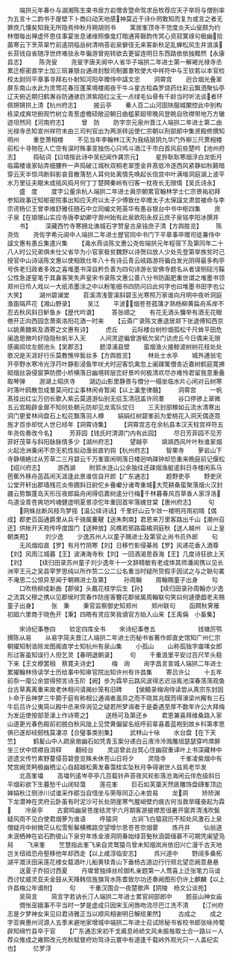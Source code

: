 <!-- { "loadSidebar": true } -->
　　端拱元年春仆与湖湘陈生束书居方岩僧舎暨命驾求岳牧荐应天子举将与僧别率为五言十二韵书于屋壁下卜商曰动天地感神莫近于诗仆罔敢知而复为或言之者无罪庶几懐矣知我无所隐焉仲秋月朔胡则书
　　寓居峯顶寺不觉度炎天山叟颇为约林僧每出禅虚怀思往事宴坐息诸缘照像龛灯暗通宵磬韵传冥心资寂寞琢句极幽拾菌寒云下烹茶翠竹前逺阴临岳树清响荅岩泉僻径无来客新秋足乱蝉松风生井浪溪长苔钱自省随浮世终难驻永年徧游曾宛转欲去更留连明日东西路依依独黯然【永康县志】
　　陈尧叟
　　尧叟字唐夫阆中人省华子端拱二年进士第一解褐光禄寺丞累迁枢密直学士加三班兼银台通进封駮司制置羣牧使大中祥符中与王钦若以本官检校太尉同平章事寻拜右仆射知河阳卒赠侍中諡文忠
　　洞霄宫
　　迥合烟光叠翠屏东南山水此为灵莺花春压蓬莱境楼阁夜干牛斗星古桧森罗烧药灶彩云飘洒聚仙亭辽天俯近期归鹤澥谷防通骇巨溟紫陌红尘无一点绿毛仙骨有千龄当时听法谈者环佩锵锵拱上清【杭州府志】
　　披云亭
　　秦人百二山河固陜服城闉控此中别构栋梁成爽垲俯观竹树立青葱虚檐硕敞迎朝日曲槛萦廻带晚风登眺自欣襟带地万方辙迹坦然同【河南府志】
　　曾　防
　　防字宗元泉州晋江人端拱二年进士第二由光禄寺丞知宣州祥符末由三司判官出为两浙转运使仁宗朝以刑部郎中集贤殿修撰知明州
　　重登萧相楼
　　不见当年李翰林江天为我结层阴九华门外柳三尺萧相楼前松十寻物在人亡空有涙时殊事变独伤心只鸡斗酒江干市白首风前些楚吟【池州府志】
　　捣砧词【曰琯按此诗中吴纪闻作龚宗元】
　　星斿耿耿寒烟浮白龙衘月临霜楼谁家砧弄细腰杵一声捣破江城秋双桐老翠堕金井髙低冷逐西风紧静如秋籁暗穿云天半惊鸿断斜影哀音散落愁人耳何处离情先唤起长信宫中叶满堦洞庭湖上波平水万里征夫眠未成摇风捣月何丁丁楚闗秦岭有归客一枕夜长无限情【吴氏诗永】
　　盛　度
　　度字公量余杭人端拱二年进士眞宗朝累官翰林学士仁宗景祐初拜参知政事迁知枢密院事出知应天府以太子少傅致仕卒赠太子太保諡文肃尝被命与李宗谔杨亿王曾李维舒雅任随石中立同编文苑英华有愚谷银台中书中枢四集
　　庶子泉【在琅琊山实应寺唐李幼卿守滁州始有此泉欧阳永叔云庶子泉铭李阳冰撰并
　　书】
　　深藏西竹寺寒拥北谯城石字赞皇古泉铭庶子清【方舆胜览】
　　陈尧佐
　　尧佐字希元阆中人端拱二年进士歴官同中书门下平章事卒赠司徒兼侍中諡文惠有愚丘集遣兴集
　　【渑水燕谈陈文惠公尧佐端拱元年程宿下及第同年二十八人时公兄弟俱未仕父省华为小官家极贫魏野以诗贺曰放人少处先登第举族贫时己授官中山诗话陈文惠以使相致仕年八十有诗云青云岐路游将徧白发光阴得最多构亭号佚老归政者多效之喜堆墨书深自矜负善为四句诗游长安佛寺题名从者误侧砚污鞵公性急遂窒笔于其鼻客笑失声皇宋书录陈文惠公善八分书防画肥重世谓之堆墨书领郑州日伶人戏以一大纸浓墨涂之中以粉笔细书四防问曰此何字也曰堆墨书田字也公大笑】
　　湖州碧澜堂
　　苕溪清浅霅溪斜碧玉光寒照万家谁向月明中夜听洞庭渔笛隔芦花【湘山野录】
　　吴江
　　平波烟苍苍菰蒲才熟杨柳黄扁舟系岸不忍去秋风斜日鲈鱼乡【歴代吟谱】
　　答张顺之
　　有花无酒头慵举有酒无花眼倦开正向西园念萧索洛阳花酒一时来
　　【云斋广录陈文惠退居郑下张退傅知西京以姚黄魏紫及酒寄之文惠有诗】
　　虎丘
　　云际楼台树杪烟孤松千尺耸平田危阑逸思微吟好隐隐秋帆半入天
　　人间灵迹徧曾游秪欠吴门访虎丘今日偶来无限感阖闾坟左劒池头【吴郡志】
　　题漳浦县壁
　　蛮烟渔火接鲸波树树花枝处处歌况是天涯好行乐莫教憔悴鬓丝多【方舆胜览】
　　林处士水亭
　　城外逋翁宅开亭野水寒冷光浮荇叶静影浸鱼竿吠犬时迎客饥禽忽上阑疎篱僧舎近嘉树鹤庭寛拂砌烟丝袅侵窗笋防攒小桥横落日幽境转层峦好景吟何极清欢尽亦难怜君留我意重叠取琴弹
　　游湖上昭庆寺
　　湖边山影里静景与僧分一榻坐临水片心闲对云树寒时落叶鸥散忽成羣莫问红尘事林闲肻暂闻【以上瀛奎律髓】
　　洞霄宫
　　一帆髙挂出红尘万仞长歌入紫云莫道游仙别无侣玉清冠盖许同羣
　　谷口停骖上翠微五云宫殿辟金扉不知何处朝元防却见龙鸾队仗归
　　三天封部稼如云流水清寒出洞门更爱林间盘石上松花飘落羽人樽
　　娟娟红树碧峯前为爱桃花入洞天偶逐霓旌才百歩却忧人世已经年【洞霄诗集】
　　【洞霄宫志在余杭县本汉天柱宫祥符五年尧佐奏改今名】
　　芳菲园【钱氏时清源门内有此园】
　　尽日芳菲园不见芳菲好茂草与斜阳脉脉情多少【湖州府志】
　　望越亭
　　飒飒西风叶叶秋谁家烟火起沧洲乗闲不奈无机性拟动渔翁直钓钩【杭州府志】
　　智果寺
　　萝岩山下寺静境絶过从芳草二三月碧云千万峯窗闲明落日楼迥响疎钟却恐重来晩庭前记偃松【绍兴府志】
　　游西湖
　　附郭水连山公余独往还疎烟渔艇逺斜日寺楼闲系马芭蕉外移舟菡萏闲天涯逢此景谁信自开颜【广东通志】
　　题野吏亭
　　野吏厌公堂开轩出郡墙残花炎帝圃斜日尉佗乡叠巘分诸粤重城大荒耕桑蛮聚落烟火汉封疆云势飘蓬岛天形压夜郎扁舟闲得侣嘉树逺分行梅千林暮春风百草香人家浮浩鸟道没青苍爽垲吟魂健虚明夏景凉佗年重回首牢落媿甘棠【惠州府志】
　　句
　　网蛛丝断风枝鸟梦摇【温公续诗话】千里好山云乍敛一楼明月雨初晴【偶成】郡吏百函通爵里从兵千骑属櫜鞬【送朱荆南】君恩来万里客路出千山【潮州召还】供帐开天苑传呼度国门【送种放】风樵若邪路霜橘洞庭秋【送人越州　以上皇朝类苑】
　　刘少逸
　　少逸苏州人以童子赐进士及第官止尚书员外郎
　　句
　　无风烟焰直【罗】有月竹阴寒【刘】日移竹影侵棊局【罗】风递花香入酒尊【刘】风雨江城暮【王】波涛海寺秋【刘】一回酒渴思吞海【王】几度诗狂欲上天【刘】
　　【续归田录苏州童子刘少逸年十一文辞精敏有老成体其师潘阆携以见长洲宰王元之吴县宰罗思纯以所作贽二公二公名重当时疑所贽假手因试之与之聮句畧不淹思二公惊异至闻于朝赐进士及第】
　　孙周翰
　　周翰赐童子出身
　　句
　　口吹杨柳成新曲【郡侯】头戴花枝学后生【孙】
　　【续归田录孙周翰亦少逸之流其父穆之携以见郡侯时赏春作防座客簪花郡侯属周翰联句笑曰何遽便戯老夫赐童子出身】
　　张　秉
　　秉官监察御史知郑州
　　郑州联句
　　函闗秋霁雁初廻六里商于晓色开【秉】四皓有灵应笑我谪官方始入山来【王禹偁　小畜集】



　　宋诗纪事巻四
　　钦定四库全书
　　宋诗纪事巻五　　　　　　　钱塘厉鹗撰陈从易
　　从易字简夫晋江人端拱二年进士历秘书省著作郎直史馆知广州仁宗朝擢知制诰除龙图阁直学士知杭州有泉山集
　　小孤山
　　山称孤独字庿塐女郎形过客虽知误行人但乞灵【春明退朝录】
　　句
　　千重浪里平安过百尺竿头稳下来【王文穆罢相　蔡寛夫诗史】
　　梅　询
　　询字昌言宣城人端拱二年进士累擢翰林侍读学士历给事中知审官院出知许州有许昌集
　　寄吕许公
　　十五年前忝一麾公余尝得预言诗玉阶【阙】歩为霖早云路风波得志迟浴鳯池深春荡荡观鱼台古草离离重来故老休相问请揭纱笼有旧碑
　　【侯鲭录梅询侍读尝从真宗东封因卜命于岳神梦三牛鬬于庭有称相公通谒者虽异之而不晓其兆既而得濠梁州廨有三石牛后吕许公夷简以殿中丞来倅询见之疑若所梦谒者于是委遇至厚不数年许公大拜梅为发运使按部至濠上作诗寄之】
　　送杨可及第还乡
　　君恩兼喜拜维桑路入家山道更光春色殿前初脱白秋风陇上见焚黄偏留名纸呼前辈喜着蓝袍到故乡科第孝思俱已遂却经劒栈莫凄凉【合璧事类别集】
　　武林山十咏
　　水台盘【在下天竺】
　　鹤髪山中人疏泉凿幽石如凭青玉案分递白云液泠泠溅雕俎瑟瑟穿吟席醉坐三伏中烦襟自消释
　　翻经台
　　灵运曾此台冥心住幽寂重译叶上书深藏林中迹遗文传竹素野蔓侵苔碧登览殊未休苍山日将夕
　　灵隐寺
　　千峯凌紫烟中有梵宫阙灵眄极幽栖尘心自超越松黄发春霭桂实坠秋月争得谢世人兹焉老华发
　　北高峯墖
　　高墖列逺岑亭亭几百载铃声荅夜风轮影落沧海闲云伴危级斜日平烟彩欲下生暮愁千山闭轻霭
　　莲花峯
　　巨石如芙蕖天然匪雕饰盘礴峯顶边婵娟秋江侧渉川试谁采作砺当自惜坐与荣辱同正心未尝易
　　龙洞
　　矫矫渊下龙潜神在灵府云卧虽有时泥沙可长处阴崖寒气腥峭壁灼痕古何当救旱暵奋起为霖
　　冷泉亭
　　古窦鸣幽泉苍崖结灵宇六月期客游披襟苦徂暑开窗弄清浅吹鬓疑风雨不见白使君烟萝为谁语
　　呼猿洞
　　古涧飞白猿寂历不知处风激石上泉僧疑月中树微茫认松雪髣髴横樵路空望增尔思苍苍奈烟雾
　　炼丹井
　　仙翁道未泯栖神在岩石酌彼山下泉穷年炼金液洞阴春始绿苔甃秋涵碧缅慕不可期凭阑望凫舄
　　飞来峯
　　竺慧指此峯飞来自灵鹫猿鸟曾未知烟岚尚依旧兴亡漫千古天地岂关纽祗恐舟壑移他年却西走【以上咸淳临安志】
　　呉兴道中
　　野阔多桑柘湖平溉沃田采莲花様女载酒叶儿船黄犊青山下垂杨古道边行行频北望恋阙意悬悬
　　送夏子乔招讨西夏
　　丹墀曾独绎丝纶御札亲题第一人莺喜上迁张笔力马谙西讨仗威灵亚夫金鼓从天降韩信旌旗背水陈耆致尔功还奏阙图形仍许上麒麟【以上许昌梅公年谱附】
　　句
　　千重汉围合一夜楚歌声【阴陵　杨文公谈苑】
　　吴简言
　　简言字若讷长汀人端拱二年进士累官祠部郎中
　　题巫山神女庙
　　惆怅巫娥事不平当时一梦是虚成只因宋玉闲唇吻流尽巴江洗不清
　　【汀州府志是夕梦神女来见曰君诗雅正当以顺风相谢明日解缆果然】
　　古成之
　　成之字亚奭惠州河源人五季末避地家增城中端拱二年进士召试除秘书省校书郎张咏帅蜀辟知绵竹县卒于官
　　【广东通志宋初干戈甫息岭峤文风未振毎取士合一路以一人荐众推成之雍熙改元充秋赋督府劝驾诗云寰中有道逢千载岭外观光只一人盖纪实也】
　　忆罗浮
